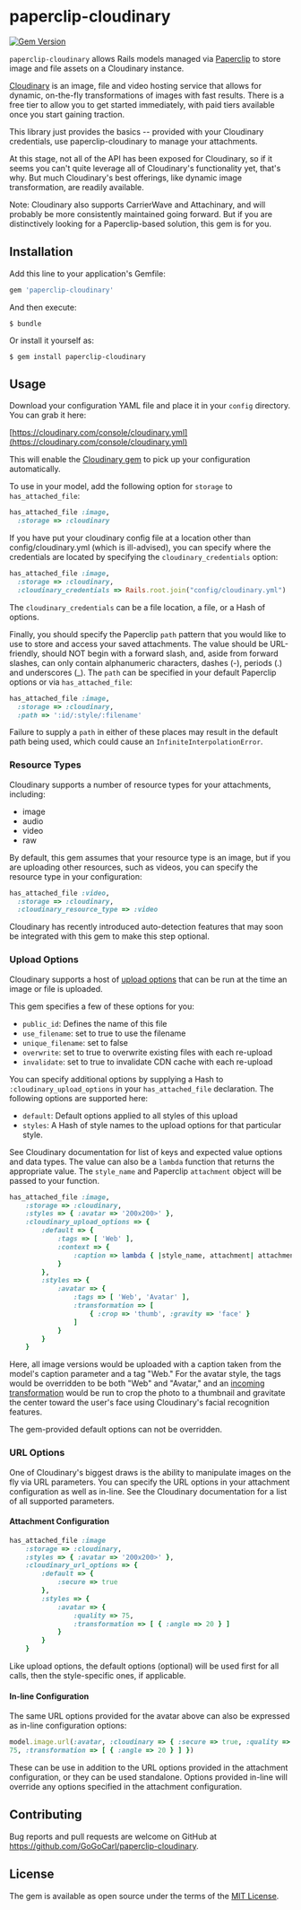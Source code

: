 # paperclip-cloudinary

[![Gem
Version](https://badge.fury.io/rb/paperclip-cloudinary.svg)](https://badge.fury.io/rb/paperclip-cloudinary)

`paperclip-cloudinary` allows Rails models managed via [Paperclip](http://github.com/thoughtbot/paperclip) to store image and file assets on a Cloudinary instance.

[Cloudinary](http://cloudinary.com) is an image, file and video hosting service that allows for
dynamic, on-the-fly transformations of images with fast results. There
is a free tier to allow you to get started immediately, with paid tiers
available once you start gaining traction.

This library just provides the basics -- provided with your Cloudinary
credentials, use paperclip-cloudinary to manage your attachments.

At this stage, not all of the API has been exposed for Cloudinary, so if
it seems you can't quite leverage all of Cloudinary's functionality yet,
that's why. But much Cloudinary's best offerings, like dynamic image transformation, 
are readily available.

Note: Cloudinary also supports CarrierWave and Attachinary, and will probably be more
consistently maintained going forward. But if you are distinctively
looking for a Paperclip-based solution, this gem is for you.

## Installation

Add this line to your application's Gemfile:

```ruby
gem 'paperclip-cloudinary'
```

And then execute:

    $ bundle

Or install it yourself as:

    $ gem install paperclip-cloudinary

## Usage

Download your configuration YAML file and place it in your `config`
directory.  You can grab it here:

[https://cloudinary.com/console/cloudinary.yml](https://cloudinary.com/console/cloudinary.yml)

This will enable the
[Cloudinary gem](https://github.com/cloudinary/cloudinary_gem) to pick
up your configuration automatically.

To use in your model, add the following option for `storage` to `has_attached_file`:

```ruby
has_attached_file :image,
  :storage => :cloudinary
```

If you have put your cloudinary config file at a location other than
config/cloudinary.yml (which is ill-advised), you can specify where the
credentials are located by specifying the `cloudinary_credentials`
option:

```ruby
has_attached_file :image,
  :storage => :cloudinary,
  :cloudinary_credentials => Rails.root.join("config/cloudinary.yml")
```

The `cloudinary_credentials` can be a file location, a file, or a Hash
of options.

Finally, you should specify the Paperclip `path` pattern that you would like to 
use to store and access your saved attachments. The value should be URL-friendly, 
should NOT begin with a forward slash, and, aside from forward slashes, can only 
contain alphanumeric characters, dashes (-), periods (.) and underscores (\_). 
The `path` can be specified in your default Paperclip options or 
via `has_attached_file`:

```ruby
has_attached_file :image,
  :storage => :cloudinary,
  :path => ':id/:style/:filename'
```

Failure to supply a `path` in either of these places may result in the default path 
being used, which could cause an `InfiniteInterpolationError`.

### Resource Types

Cloudinary supports a number of resource types for your attachments, including:

* image
* audio
* video
* raw

By default, this gem assumes that your resource type is an image, but if
you are uploading other resources, such as videos, you can specify the
resource type in your configuration:

```ruby
has_attached_file :video,
  :storage => :cloudinary,
  :cloudinary_resource_type => :video
```

Cloudinary has recently introduced auto-detection features that may soon
be integrated with this gem to make this step optional.

### Upload Options

Cloudinary supports a host of [upload
options](http://cloudinary.com/documentation/image_upload_api_reference#upload)
that can be run at the time an image or file is uploaded.

This gem specifies a few of these options for you:

* `public_id`: Defines the name of this file
* `use_filename`: set to true to use the filename
* `unique_filename`: set to false
* `overwrite`: set to true to overwrite existing files with each re-upload
* `invalidate`: set to true to invalidate CDN cache with each re-upload

You can specify additional options by supplying a Hash to `:cloudinary_upload_options` 
in your `has_attached_file` declaration.  The following options are supported here:

* `default`: Default options applied to all styles of this upload
* `styles`: A Hash of style names to the upload options for that
  particular style.

See Cloudinary documentation for list of keys and expected value options and data types. 
The value can also be a `lambda` function that returns the appropriate value.  The 
`style_name` and Paperclip `attachment` object will be passed to your function.

```ruby
has_attached_file :image,
    :storage => :cloudinary,
    :styles => { :avatar => '200x200>' },
    :cloudinary_upload_options => {
        :default => {
            :tags => [ 'Web' ],
            :context => {
                :caption => lambda { |style_name, attachment| attachment.instance.caption }
            }
        },
        :styles => {
            :avatar => {
                :tags => [ 'Web', 'Avatar' ],
                :transformation => [
                    { :crop => 'thumb', :gravity => 'face' }
                ]
            }
        }
    }
```

Here, all image versions would be uploaded with a caption taken from the model's caption parameter and 
a tag "Web."  For the avatar style, the tags would be overridden to be both "Web" and "Avatar," and 
an [incoming transformation](http://cloudinary.com/documentation/rails_image_upload#incoming_transformations) would 
be run to crop the photo to a thumbnail and gravitate the center toward the user's face using Cloudinary's 
facial recognition features.

The gem-provided default options can not be overridden.

### URL Options

One of Cloudinary's biggest draws is the ability to manipulate images
on the fly via URL parameters. You can specify the URL options in your
attachment configuration as well as in-line.  See the Cloudinary
documentation for a list of all supported parameters.

#### Attachment Configuration

```ruby
has_attached_file :image
    :storage => :cloudinary,
    :styles => { :avatar => '200x200>' },
    :cloudinary_url_options => {
        :default => {
            :secure => true
        },
        :styles => {
            :avatar => {
                :quality => 75,
                :transformation => [ { :angle => 20 } ]
            }
        }
    }
```

Like upload options, the default options (optional) will be used first
for all calls, then the style-specific ones, if applicable.

#### In-line Configuration

The same URL options provided for the avatar above can also be expressed as
in-line configuration options:

```ruby
model.image.url(:avatar, :cloudinary => { :secure => true, :quality =>
75, :transformation => [ { :angle => 20 } ] })
```

These can be use in addition to the URL options provided in the
attachment configuration, or they can be used standalone. Options
provided in-line will override any options specified in the attachment
configuration.

## Contributing

Bug reports and pull requests are welcome on GitHub at https://github.com/GoGoCarl/paperclip-cloudinary.

## License

The gem is available as open source under the terms of the [MIT License](http://opensource.org/licenses/MIT).


